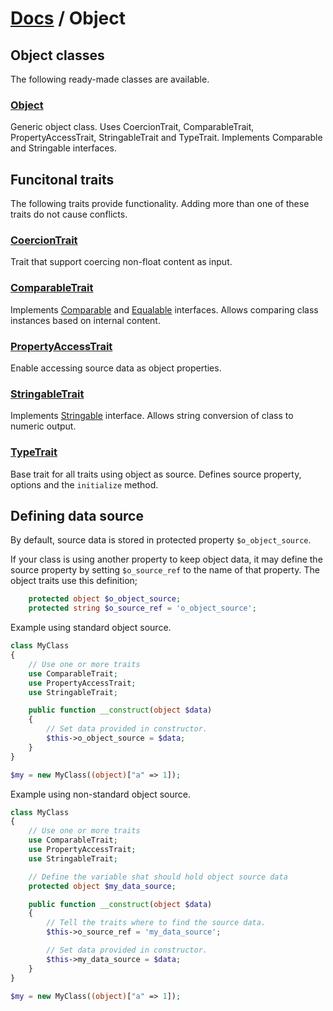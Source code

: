 # [Docs](../../README.md) / Object

## Object classes

The following ready-made classes are available.

### [Object](Object/Obj.md)

Generic object class.
Uses CoercionTrait, ComparableTrait, PropertyAccessTrait, StringableTrait and TypeTrait.
Implements Comparable and Stringable interfaces.


## Funcitonal traits

The following traits provide functionality. Adding more than one of these traits do not cause conflicts.

### [CoercionTrait](Object/CoercionTrait.md)

Trait that support coercing non-float content as input.

### [ComparableTrait](Object/ComparableTrait.md)

Implements [Comparable](https://github.com/sirn-se/phrity-comparison) and [Equalable](https://github.com/sirn-se/phrity-comparison) interfaces.
Allows comparing class instances based on internal content.

### [PropertyAccessTrait](Object/PropertyAccessTrait.md)

Enable accessing source data as object properties.

### [StringableTrait](Object/StringableTrait.md)

Implements [Stringable](https://www.php.net/manual/en/class.stringable) interface.
Allows string conversion of class to numeric output.

### [TypeTrait](Object/TypeTrait.md)

Base trait for all traits using object as source.
Defines source property, options and the `initialize` method.


## Defining data source

By default, source data is stored in protected property `$o_object_source`.

If your class is using another property to keep object data, it may define the source property by setting
`$o_source_ref` to the name of that property. The object traits use this definition;

```php
    protected object $o_object_source;
    protected string $o_source_ref = 'o_object_source';
```

Example using standard object source.

```php
class MyClass
{
    // Use one or more traits
    use ComparableTrait;
    use PropertyAccessTrait;
    use StringableTrait;

    public function __construct(object $data)
    {
        // Set data provided in constructor.
        $this->o_object_source = $data;
    }
}

$my = new MyClass((object)["a" => 1]);
```

Example using non-standard object source.
```php
class MyClass
{
    // Use one or more traits
    use ComparableTrait;
    use PropertyAccessTrait;
    use StringableTrait;

    // Define the variable shat should hold object source data
    protected object $my_data_source;

    public function __construct(object $data)
    {
        // Tell the traits where to find the source data.
        $this->o_source_ref = 'my_data_source';

        // Set data provided in constructor.
        $this->my_data_source = $data;
    }
}

$my = new MyClass((object)["a" => 1]);
```